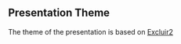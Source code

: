 
## Presentation Theme
The theme of the presentation is based on [Excluir2](https://www.overleaf.com/project/5e824a6a95a260000199acc4)